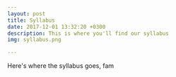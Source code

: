 ```yaml
---
layout: post
title: Syllabus
date: 2017-12-01 13:32:20 +0300
description: This is where you'll find our syllabus
img: syllabus.png

---
```

Here's where the syllabus goes, fam